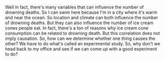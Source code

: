Well in fact, there's many variables that can influence the number of drowning
deaths. So I can swim here because I'm in a city where it's warm and near the
ocean. So location and climate can both influence the number of drowning
deaths. But they can also influence the number of ice cream cones people eat.
In fact, there's a ton of reasons why ice cream cone consumption can be related
to drowning death. But this correlation does not imply causation. So, how can
we determine whether one thing causes the other? We have to do what's called an
experimental study. So, why don't we head back to my office and see if we can
come up with a good experiment to do?
